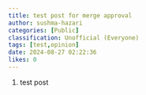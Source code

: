```yaml
---
title: test post for merge approval
author: sushma-hazari
categories: [Public]
classification: Unofficial (Everyone)
tags: [test,opinion]
date: 2024-08-27 02:22:36 
likes: 0
---
```


1. test post